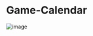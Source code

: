 # Game-Calendar

![image](https://github.com/user-attachments/assets/f25145b9-a43e-4232-8fa9-ee6b02452343)

 

